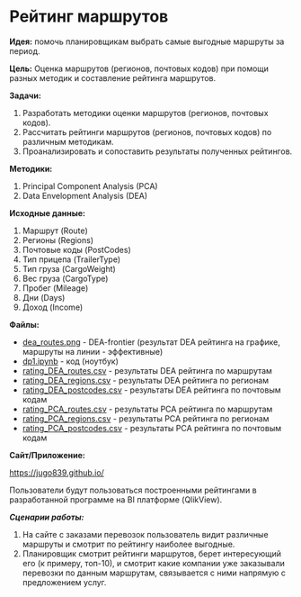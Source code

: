 # Рейтинг маршрутов 

__Идея:__ помочь планировщикам выбрать самые выгодные маршруты за период. 
 
__Цель:__ Оценка маршрутов (регионов, почтовых кодов) при помощи разных методик и составление рейтинга маршрутов.
 
__Задачи:__ 
1.	Разработать методики оценки маршрутов (регионов, почтовых кодов).
2.	Рассчитать рейтинги маршрутов (регионов, почтовых кодов) по различным методикам.
3.	Проанализировать и сопоставить результаты полученных рейтингов.

__Методики:__
1.	Principal Component Analysis (PCA)
2.	Data Envelopment Analysis (DEA)

__Исходные данные:__
1.	Маршрут (Route)
2.	Регионы (Regions)
3.	Почтовые коды (PostCodes)
4.	Тип прицепа (TrailerType)
5.	Тип груза (CargoWeight)
6.	Вес груза (CargoType)
7.	Пробег (Mileage)
8.	Дни (Days)
9.	Доход (Income)

__Файлы:__
- [dea_routes.png](https://github.com/jugo839/routes/blob/master/dea_routes.png) - DEA-frontier (результат DEA рейтинга на графике, маршруты на линии - эффективные)
- [dp1.ipynb](https://github.com/jugo839/routes/blob/master/dp1.ipynb) - код (ноутбук)
- [rating_DEA_routes.csv](https://github.com/jugo839/routes/blob/master/rating_DEA_routes.csv) - результаты DEA рейтинга по маршрутам 
- [rating_DEA_regions.csv](https://github.com/jugo839/routes/blob/master/rating_DEA_regions.csv) - результаты DEA рейтинга по регионам
- [rating_DEA_postcodes.csv](https://github.com/jugo839/routes/blob/master/rating_DEA_postcodes.csv) - результаты DEA рейтинга по почтовым кодам
- [rating_PCA_routes.csv](https://github.com/jugo839/routes/blob/master/rating_PCA_routes.csv) - результаты PCA рейтинга по маршрутам
- [rating_PCA_regions.csv](https://github.com/jugo839/routes/blob/master/rating_PCA_regions.csv) - результаты PCA рейтинга по регионам
- [rating_PCA_postcodes.csv](https://github.com/jugo839/routes/blob/master/rating_PCA_postcodes.csv) - результаты PCA рейтинга по почтовым кодам


__Сайт/Приложение:__

https://jugo839.github.io/ 

Пользователи будут пользоваться построенными рейтингами в разработанной программе на BI платформе (QlikView).

__*Сценарии работы:*__
1. На сайте с заказами перевозок пользователь видит различные маршруты и смотрит по рейтингу наиболее выгодные.
2. Планировщик смотрит рейтинги маршрутов, берет интересующий его (к примеру, топ-10), и смотрит какие компании уже заказывали перевозки по данным маршрутам, связывается с ними напрямую с предложением услуг.

